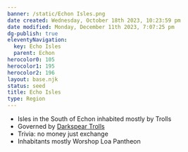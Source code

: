 ```yaml
---
banner: /static/Echon Isles.png
date created: Wednesday, October 18th 2023, 10:23:59 pm
date modified: Monday, December 11th 2023, 7:07:25 pm
dg-publish: true
eleventyNavigation:
  key: Echo Isles
  parent: Echon
herocolor0: 105
herocolor1: 195
herocolor2: 196
layout: base.njk
status: seed
title: Echo Isles
type: Region
---
```


- Isles in the South of Echon inhabited mostly by Trolls
- Governed by [Darkspear Trolls](/garden/%F0%9F%8C%90Worldbuilding%5CMaterial%20Plane%5C%F0%9F%8C%B4Echon%5CFactions%5CDarkspear%20Trolls/Darkspear%20Trolls)
- Trivia: no money just exchange
- Inhabitants mostly Worshop Loa Pantheon